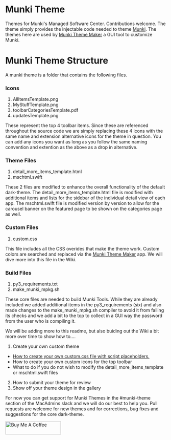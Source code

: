 # Munki Theme
Themes for Munki's Managed Software Center. Contributions welcome. The theme simply provides the injectable code needed to theme [Munki](https://github.com/munki/munki). The themes here are used by [Munki Theme Maker](https://github.com/jonbrown21/Munki-Theme-Maker) a GUI tool to customize Munki. 

# Munki Theme Structure
A munki theme is a folder that contains the following files. 

### Icons
1. AllItemsTemplate.png
2. MyStuffTemplate.png
3. toolbarCategoriesTemplate.pdf
4. updatesTemplate.png

These represent the top 4 toolbar items. Since these are referenced throughout the source code we are simply replacing these 4 icons with the same name and extension alternative icons for the theme in question. You can add any icons you want as long as you follow the same naming convention and extention as the above as a drop in alternative. 

### Theme Files
1. detail_more_items_template.html
2. mschtml.swift

These 2 files are modified to enhance the overall functionality of the default dark-theme. The detail_more_items_template.html file is modified with additional items and lists for the sidebar of the individual detail view of each app. The mschtml.swift file is modified version by version to allow for the carousel banner on the featured page to be shown on the categories page as well. 

### Custom Files
1. custom.css

This file includes all the CSS overides that make the theme work. Custom colors are searched and replaced via the [Munki Theme Maker](https://github.com/jonbrown21/Munki-Theme-Maker) app. We will dive more into this file in the Wiki. 

### Build Files
1. py3_requirements.txt
2. make_munki_mpkg.sh

These core files are needed to build Munki Tools. While they are already included we added additional items in the py3_requirements (six) and also made changes to the make_munki_mpkg.sh compiler to avoid it from failing its checks and we add a bit to the top to collect in a GUI way the password from the user who is compiling it. 

We will be adding more to this readme, but also buiding out the Wiki a bit more over time to show how to....

1. Create your own custom theme
- [How to create your own custom.css file with script placeholders.](https://github.com/jonbrown21/munki-theme/wiki/Creating-a-custom.css-file) 
- How to create your own custom icons for the top toolbar
- What to do if you do not wish to modify the detail_more_items_template or mschtml.swift files
2. How to submit your theme for review
3. Show off your theme design in the gallery

For now you can get support for Munki Themes in the #munki-theme section of the MacAdmins slack and we will do our best to help you. Pull requests are welcome for new themes and for corrections, bug fixes and suggestions for the core dark-theme. 

<a href="https://www.buymeacoffee.com/jonbrown" target="_blank"><img src="https://cdn.buymeacoffee.com/buttons/default-orange.png" alt="Buy Me A Coffee" height="41" width="174"></a>
